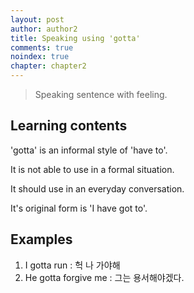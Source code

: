 ```yaml
---
layout: post
author: author2
title: Speaking using 'gotta'
comments: true
noindex: true
chapter: chapter2
---
```

>Speaking sentence with feeling.

## Learning contents
'gotta' is an informal style of 'have to'.

It is not able to use in a formal situation.

It should use in an everyday conversation.

It's original form is 'I have got to'.

## Examples
1. I gotta run 
: 헉 나 가야해
2. He gotta forgive me 
: 그는 용서해야겠다.
